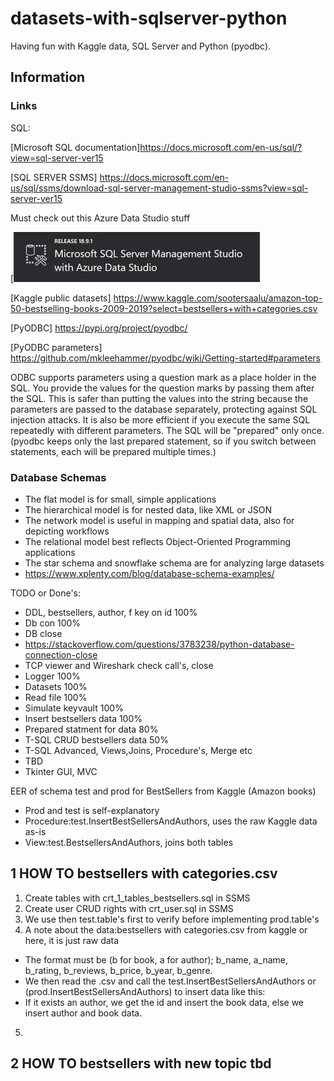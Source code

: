 # datasets-with-sqlserver-python
Having fun with Kaggle data, SQL Server and Python (pyodbc).

## Information
### Links
SQL:

[Microsoft SQL documentation]https://docs.microsoft.com/en-us/sql/?view=sql-server-ver15

[SQL SERVER SSMS] https://docs.microsoft.com/en-us/sql/ssms/download-sql-server-management-studio-ssms?view=sql-server-ver15

Must check out this Azure Data Studio stuff

[![Screenshot](x_SSMS_AZ.jpg)

[Kaggle public datasets] https://www.kaggle.com/sootersaalu/amazon-top-50-bestselling-books-2009-2019?select=bestsellers+with+categories.csv

[PyODBC] https://pypi.org/project/pyodbc/

[PyODBC parameters] https://github.com/mkleehammer/pyodbc/wiki/Getting-started#parameters

ODBC supports parameters using a question mark as a place holder in the SQL. 
You provide the values for the question marks by passing them after the SQL.
This is safer than putting the values into the string because the parameters are passed to the database separately, 
protecting against SQL injection attacks. It is also be more efficient if you execute the same SQL repeatedly with different parameters. 
The SQL will be "prepared" only once. (pyodbc keeps only the last prepared statement, so if you switch between statements, each will be prepared multiple times.)

### Database Schemas
* The flat model is for small, simple applications
* The hierarchical model is for nested data, like XML or JSON
* The network model is useful in mapping and spatial data, also for depicting workflows
* The relational model best reflects Object-Oriented Programming applications
* The star schema and snowflake schema are for analyzing large datasets
* https://www.xplenty.com/blog/database-schema-examples/

TODO or Done's:
* DDL, bestsellers, author, f key on id 100%
* Db con 100%
* DB close
* https://stackoverflow.com/questions/3783238/python-database-connection-close
* TCP viewer and Wireshark check call's, close
* Logger 100%
* Datasets 100%
* Read file 100%
* Simulate keyvault 100%
* Insert bestsellers data 100%
* Prepared statment for data 80%
* T-SQL CRUD bestsellers data 50%
* T-SQL Advanced, Views,Joins, Procedure's, Merge etc
* TBD
* Tkinter GUI, MVC

EER of schema test and prod for BestSellers from Kaggle (Amazon books)
* Prod and test is self-explanatory
* Procedure:test.InsertBestSellersAndAuthors, uses the raw Kaggle data as-is
* View:test.BestsellersAndAuthors, joins both tables

## 1 HOW TO bestsellers with categories.csv

1. Create tables with crt_1_tables_bestsellers.sql in SSMS
2. Create user CRUD rights with crt_user.sql in SSMS
3. We use then test.table's first to verify before implementing prod.table's
4. A note about the data:bestsellers with categories.csv from kaggle or here, it is just raw data
* The format must be (b for book, a for author); b_name, a_name, b_rating, b_reviews, b_price, b_year, b_genre.
* We then read the .csv and call the test.InsertBestSellersAndAuthors or (prod.InsertBestSellersAndAuthors) to insert data like this:
* If it exists an author, we get the id and insert the book data, else we insert author and book data.
5. 


## 2 HOW TO bestsellers with new topic tbd
